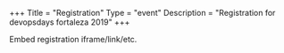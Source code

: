 +++
Title = "Registration"
Type = "event"
Description = "Registration for devopsdays fortaleza 2019"
+++

<div style="width:100%; text-align:left;">

Embed registration iframe/link/etc.
</div></div>
</div>

